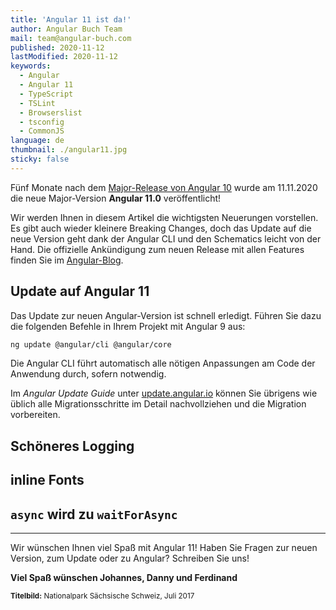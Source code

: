 ```yaml
---
title: 'Angular 11 ist da!'
author: Angular Buch Team
mail: team@angular-buch.com
published: 2020-11-12
lastModified: 2020-11-12
keywords:
  - Angular
  - Angular 11
  - TypeScript
  - TSLint
  - Browserslist
  - tsconfig
  - CommonJS
language: de
thumbnail: ./angular11.jpg
sticky: false
---
```


Fünf Monate nach dem [Major-Release von Angular 10](/blog/2020-06-angular10) wurde am 11.11.2020 die neue Major-Version **Angular 11.0** veröffentlicht!

Wir werden Ihnen in diesem Artikel die wichtigsten Neuerungen vorstellen.
Es gibt auch wieder kleinere Breaking Changes, doch das Update auf die neue Version geht dank der Angular CLI und den Schematics leicht von der Hand.
Die offizielle Ankündigung zum neuen Release mit allen Features finden Sie im [Angular-Blog](https://blog.angular.io/version-10-of-angular-now-available-78960babd41).

## Update auf Angular 11

Das Update zur neuen Angular-Version ist schnell erledigt.
Führen Sie dazu die folgenden Befehle in Ihrem Projekt mit Angular 9 aus:

```bash
ng update @angular/cli @angular/core
```

Die Angular CLI führt automatisch alle nötigen Anpassungen am Code der Anwendung durch, sofern notwendig.

Im *Angular Update Guide* unter [update.angular.io](https://update.angular.io/#10.0:11.0) können Sie übrigens wie üblich alle Migrationsschritte im Detail nachvollziehen und die Migration vorbereiten.

## Schöneres Logging

## inline Fonts

## `async` wird zu `waitForAsync`

<hr>

Wir wünschen Ihnen viel Spaß mit Angular 11!
Haben Sie Fragen zur neuen Version, zum Update oder zu Angular? Schreiben Sie uns!

**Viel Spaß wünschen
Johannes, Danny und Ferdinand**

<small>**Titelbild:** Nationalpark Sächsische Schweiz, Juli 2017</small>
